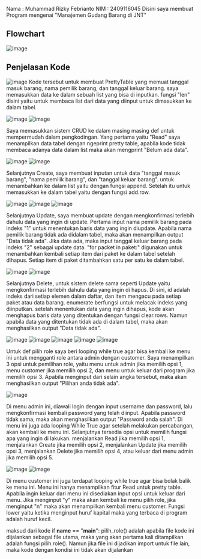 Nama : Muhammad Rizky Febrianto
NIM : 2409116045
Disini saya membuat Program mengenai "Manajemen Gudang Barang di JNT"

## Flowchart
![image](https://github.com/user-attachments/assets/377c90b0-fd0e-4298-9e72-fcded47c8413)

## Penjelasan Kode
![image](https://github.com/user-attachments/assets/f0d3c6d9-0e11-4ad9-be3f-f2951f51da3e)
Kode tersebut untuk membuat PrettyTable yang memuat tanggal masuk barang, nama pemilik barang, dan tanggal keluar barang. saya memasukkan data ke dalam sebuah list yang bisa di inputkan. fungsi "len" disini yaitu untuk membaca list dari data yang diinput untuk dimasukkan ke dalam tabel.

![image](https://github.com/user-attachments/assets/3fbf29fe-d288-46f9-9a43-7a7aa62adc8d)
![image](https://github.com/user-attachments/assets/f89a0c12-a9e3-44cc-a6c7-a1155b771b01)

  Saya memasukkan sistem CRUD ke dalam masing masing def untuk mempermudah dalam pengkodingan. Yang pertama yaitu "Read" saya menampilkan data tabel dengan ngeprint pretty table, apabila kode tidak membaca adanya data dalam list maka akan mengprint "Belum ada data".

![image](https://github.com/user-attachments/assets/7591af48-7d96-4cde-8bab-c36e921f94b7)
![image](https://github.com/user-attachments/assets/8af4659d-0258-4d32-8f71-54a102830f52)

  Selanjutnya Create, saya membuat inputan untuk data "tanggal masuk barang", "nama pemilik barang", dan "tanggal keluar barang". untuk menambahkan ke dalam list yaitu dengan fungsi append. Setelah itu untuk memasukkan ke dalam tabel yaitu dengan fungsi add.row. 

![image](https://github.com/user-attachments/assets/286ccb39-0f15-4b0f-8acf-f031ded9c967)
![image](https://github.com/user-attachments/assets/2e5fbbcb-46f5-451b-8050-95839128581e)
![image](https://github.com/user-attachments/assets/4b2c4a20-8d0c-4bbb-8869-2c8011dc3bcc)

  Selanjutnya Update, saya membuat update dengan mengkonfirmasi terlebih dahulu data yang ingin di update. Pertama input nama pemilik barang pada indeks "1" untuk menentukan baris data yang ingin diupdate. Apabila nama pemilik barang tidak ada didalam tabel, maka akan menampilkan output "Data tidak ada". Jika data ada, maka input tanggal keluar barang pada indeks "2" sebagai update data. "for packet in paket:" digunakan untuk menambahkan kembali setiap item dari paket ke dalam tabel setelah dihapus. Setiap item di paket ditambahkan satu per satu ke dalam tabel. 

![image](https://github.com/user-attachments/assets/eaa6d575-a491-43ee-b813-f670879f94d3)
![image](https://github.com/user-attachments/assets/db6f0a41-cc41-4c0c-a88e-a3831f0fdc01)

  Selanjutnya Delete, untuk sistem delete sama seperti Update yaitu mengkonfirmasi terlebih dahulu data yang ingin di hapus. Di sini, id adalah indeks dari setiap elemen dalam daftar, dan item mengacu pada setiap paket atau data barang. enumerate berfungsi untuk melacak indeks yang diinputkan. setelah menentukan data yang ingin dihapus, kode akan menghapus baris data yang ditentukan dengan fungsi clear.rows. Namun apabila data yang ditentukan tidak ada di dalam tabel, maka akan menghasilkan output "Data tidak ada".

![image](https://github.com/user-attachments/assets/5e93f409-ed5d-41d2-b768-c5109909abe5)
![image](https://github.com/user-attachments/assets/de045665-80fc-4eff-b79b-dcb237aebd9c)
![image](https://github.com/user-attachments/assets/bc655582-1a7b-443a-89aa-c1f6b4c8a7aa)
![image](https://github.com/user-attachments/assets/e4c847b9-c9eb-4cdc-bf79-018d726c4a4e)
![image](https://github.com/user-attachments/assets/37b50e91-ec25-49e8-b5fe-7ed4cf7769ab)

  Untuk def pilih role saya beri looping while true agar bisa kembali ke menu ini untuk mengganti role antara admin dengan customer. Saya menampilkan 3 opsi untuk pemilihan role, yaitu menu untuk admin jika memilih opsi 1, menu customer jika memilih opsi 2, dan menu untuk keluar dari program jika memilih opsi 3. Apabila menginput dari selain angka tersebut, maka akan menghasilkan output "Pilihan anda tidak ada". 

![image](https://github.com/user-attachments/assets/a394786e-b80c-475f-92e1-5809384305aa)

  Di menu admin ini, diawali login dengan input username dan password, lalu mengkonfirmasi kembali password yang telah diinput. Apabila password tidak sama, maka akan menghasilkan output "Password anda salah". Di menu ini juga ada looping While True agar setelah melakukan percabangan, akan kembali ke menu ini. Selanjutnya tersedia opsi untuk memilih fungsi apa yang ingin di lakukan. menjalankan Read jika memilih opsi 1, menjalankan Create jika memilih opsi 2, menjalankan Update jika memilih opsi 3, menjalankan Delete jika memilih opsi 4, atau keluar dari menu admin jika memilih opsi 5. 

![image](https://github.com/user-attachments/assets/fdc7dcc8-9391-4d3d-965e-c8bacf2fa155)
![image](https://github.com/user-attachments/assets/b06276d7-3b3c-4080-b998-0a17fc480e0e)

  Di menu customer ini juga terdapat looping while true agar bisa bolak balik ke menu ini. Menu ini hanya menampilkan fitur Read untuk pretty table. Apabila ingin keluar dari menu ini disediakan input opsi untuk keluar dari menu. Jika menginput "y" maka akan kembali ke menu pilih role, jika menginput "n" maka akan menampilkan kembali menu customer. Fungsi lower yaitu ketika menginput huruf kapital maka yang terbaca di program adalah huruf kecil.


maksud dari kode
if __name__ == "__main__":
pilih_role()
adalah apabila file kode ini dijalankan sebagai file utama, maka yang akan pertama kali ditampilkan adalah fungsi pilih.role(). Namun jika file ini dijadikan import untuk file lain, maka kode dengan kondisi ini tidak akan dijalankan

